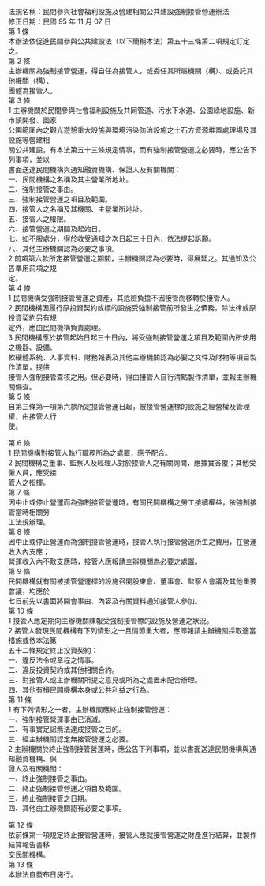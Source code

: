 法規名稱：民間參與社會福利設施及營建相關公共建設強制接管營運辦法  
修正日期：民國 95 年 11 月 07 日  
第 1 條  
本辦法依促進民間參與公共建設法（以下簡稱本法）第五十三條第二項規定訂定之。  
第 2 條  
主辦機關為強制接管營運，得自任為接管人，或委任其所屬機關（構）、或委託其他機關（構）、  
團體為接管人。  
第 3 條  
1 主辦機關於民間參與社會福利設施及共同管道、污水下水道、公園綠地設施、新市鎮開發、國家  
公園範圍內之觀光遊憩重大設施與環境污染防治設施之土石方資源堆置處理場及其設施等營建相  
關公共建設，有本法第五十三條規定情事，而有強制接管營運之必要時，應公告下列事項，並以  
書面送達民間機構與通知融資機構、保證人及有關機關：  
一、民間機構之名稱及其主營業所地址。  
二、強制接管之事由。  
三、強制接管營運之項目及範圍。  
四、接管人之名稱及其機關、主營業所地址。  
五、接管人之權限。  
六、接管營運之期間及起始日。  
七、如不服處分，得於收受通知之次日起三十日內，依法提起訴願。  
八、其他主辦機關認為必要之事項。  
2 前項第六款所定接管營運之期間，主辦機關認為必要時，得展延之。其通知及公告準用前項之規  
定。  
第 4 條  
1 民間機構受強制接管營運之資產，其危險負擔不因接管而移轉於接管人。  
2 民間機構因履行原投資契約或標的設施受強制接管前所發生之債務，除法律或原投資契約另有規  
定外，應由民間機構負責處理。  
3 民間機構應於接管起始日起三十日內，將受強制接管營運之項目及範圍內所使用之機器、設備、  
軟硬體系統、人事資料、財務報表及其他主辦機關認為必要之文件及財物等項目製作清單，提供  
接管人強制接管查核之用。但必要時，得由接管人自行清點製作清單，並報主辦機關備查。  
第 5 條  
自第三條第一項第六款所定接管營運日起，被接管營運標的設施之經營權及管理權，由接管人行  
使。  


第 6 條  
1 民間機構對接管人執行職務所為之處置，應予配合。  
2 民間機構之董事、監察人及經理人對於接管人之有關詢問，應據實答覆；其他受僱人員，應受接  
管人之指揮。  
第 7 條  
因中止或停止營運而為強制接管營運時，有關民間機構之勞工接續權益，依強制接管當時相關勞  
工法規辦理。  
第 8 條  
因中止或停止營運而為強制接管營運時，接管人執行接管營運所生之費用，在營運收入內支應；  
營運收入內不敷支應時，接管人應報請主辦機關為必要之處置。  
第 9 條  
民間機構就有關被接管營運標的設施召開股東會、董事會、監察人會議及其他重要會議，均應於  
七日前先以書面將開會事由、內容及有關資料通知接管人參加。  
第 10 條  
1 接管人應定期向主辦機關陳報受強制接管標的設施及營運之狀況。  
2 接管人發現民間機構有下列情形之一且情節重大者，應即報請主辦機關採取適當措施或依本法第  
五十二條規定終止投資契約：  
一、違反法令或章程之情事。  
二、違反投資契約或其他相關合約。  
三、對接管人或主辦機關所提之意見或所為之處置未配合辦理。  
四、其他有損民間機構本身或公共利益之行為。  
第 11 條  
1 有下列情形之一者，主辦機關應終止強制接管營運：  
一、強制接管營運事由已消滅。  
二、有事實足認無法達成接管之目的。  
三、經主辦機關認定無接管營運之必要。  
2 主辦機關於終止強制接管營運時，應公告下列事項，並以書面送達民間機構與通知融資機構、保  
證人及有關機關：  
一、終止強制接管之事由。  
二、終止強制接管營運之項目及範圍。  
三、終止強制接管之日期。  
四、其他由主辦機關認有必要之事項。  


第 12 條  
依前條第一項規定終止接管營運時，接管人應就接管營運之財產進行結算，並製作結算報告書移  
交民間機構。  
第 13 條  
本辦法自發布日施行。  


